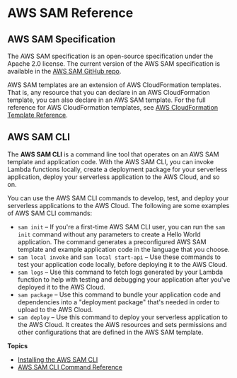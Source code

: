 # AWS SAM Reference<a name="serverless-sam-reference"></a>

## AWS SAM Specification<a name="serverless-sam-specification"></a>

The AWS SAM specification is an open\-source specification under the Apache 2\.0 license\. The current version of the AWS SAM specification is available in the [AWS SAM GitHub repo](https://github.com/awslabs/serverless-application-model/blob/master/versions/2016-10-31.md)\.

AWS SAM templates are an extension of AWS CloudFormation templates\. That is, any resource that you can declare in an AWS CloudFormation template, you can also declare in an AWS SAM template\. For the full reference for AWS CloudFormation templates, see [AWS CloudFormation Template Reference](https://docs.aws.amazon.com/AWSCloudFormation/latest/UserGuide/template-reference.html)\.

## AWS SAM CLI<a name="serverless-sam-cli"></a>

The **AWS SAM CLI** is a command line tool that operates on an AWS SAM template and application code\. With the AWS SAM CLI, you can invoke Lambda functions locally, create a deployment package for your serverless application, deploy your serverless application to the AWS Cloud, and so on\.

You can use the AWS SAM CLI commands to develop, test, and deploy your serverless applications to the AWS Cloud\. The following are some examples of AWS SAM CLI commands:
+ `sam init` – If you're a first\-time AWS SAM CLI user, you can run the `sam init` command without any parameters to create a Hello World application\. The command generates a preconfigured AWS SAM template and example application code in the language that you choose\. 
+ `sam local invoke` and `sam local start-api` – Use these commands to test your application code locally, before deploying it to the AWS Cloud\. 
+ `sam logs` – Use this command to fetch logs generated by your Lambda function to help with testing and debugging your application after you've deployed it to the AWS Cloud\.
+ `sam package` – Use this command to bundle your application code and dependencies into a "deployment package" that's needed in order to upload to the AWS Cloud\.
+ `sam deploy` – Use this command to deploy your serverless application to the AWS Cloud\. It creates the AWS resources and sets permissions and other configurations that are defined in the AWS SAM template\.

**Topics**
+ [Installing the AWS SAM CLI](serverless-sam-cli-install.md)
+ [AWS SAM CLI Command Reference](serverless-sam-cli-command-reference.md)
